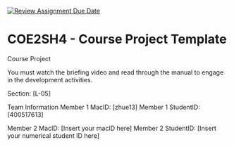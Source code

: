[![Review Assignment Due Date](https://classroom.github.com/assets/deadline-readme-button-22041afd0340ce965d47ae6ef1cefeee28c7c493a6346c4f15d667ab976d596c.svg)](https://classroom.github.com/a/mLqiHWLE)
# COE2SH4 - Course Project Template
Course Project

You must watch the briefing video and read through the manual to engage in the development activities.


Section: [L-05]

Team Information
Member 1 MacID: [zhue13]
Member 1 StudentID: [400517613]

Member 2 MacID: [Insert your macID here]
Member 2 StudentID: [Insert your numerical student ID here]
